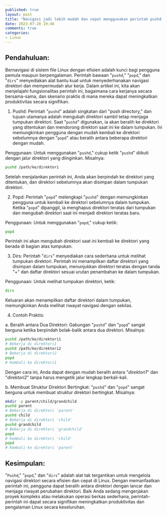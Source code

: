 ```yaml
---
published: true
layout: post
title: "Navigasi jadi lebih mudah dan cepat menggunakan perintah pushd, popd dan dirs di Linux."
date: 2023-07-20 19:46
comments: true
categories: 
- Linux
---
```



## Pendahuluan:

Bernavigasi di sistem file Linux dengan efisien adalah kunci bagi pengguna pemula maupun berpengalaman. Perintah bawaan "`pushd`," "`popd`," dan "`dirs`" menyediakan alat bantu kuat untuk menyederhanakan navigasi direktori dan mempermudah alur kerja. Dalam artikel ini, kita akan menjelajahi fungsionalitas perintah ini, bagaimana cara kerjanya secara bersama-sama, dan skenario praktis di mana mereka dapat meningkatkan produktivitas secara signifikan.

1. Pushd:
Perintah "`pushd`" adalah singkatan dari "push directory," dan tujuan utamanya adalah mengubah direktori sambil tetap menjaga tumpukan direktori. Saat "`pushd`" digunakan, ia akan beralih ke direktori yang ditentukan dan mendorong direktori saat ini ke dalam tumpukan. Ini memungkinkan pengguna dengan mudah kembali ke direktori sebelumnya dengan "`popd`" atau beralih antara beberapa direktori dengan mudah.

Penggunaan:
Untuk menggunakan "`pushd`," cukup ketik "`pushd`" diikuti dengan jalur direktori yang diinginkan. Misalnya:
```bash
pushd /path/ke/direktori
```
Setelah menjalankan perintah ini, Anda akan berpindah ke direktori yang ditentukan, dan direktori sebelumnya akan disimpan dalam tumpukan direktori.

2. Popd:
Perintah "`popd`" melengkapi "`pushd`" dengan memungkinkan pengguna untuk kembali ke direktori sebelumnya dalam tumpukan. Ketika "`popd`" dipanggil, ia menghapus direktori teratas dari tumpukan dan mengubah direktori saat ini menjadi direktori teratas baru.

Penggunaan:
Untuk menggunakan "`popd`," cukup ketik:
```bash
popd
```
Perintah ini akan mengubah direktori saat ini kembali ke direktori yang berada di bagian atas tumpukan.

3. Dirs:
Perintah "`dirs`" menyediakan cara sederhana untuk melihat tumpukan direktori. Perintah ini menampilkan daftar direktori yang disimpan dalam tumpukan, menunjukkan direktori teratas dengan tanda "+" dan daftar direktori sesuai urutan penambahan ke dalam tumpukan.

Penggunaan:
Untuk melihat tumpukan direktori, ketik:
```bash
dirs
```
Keluaran akan menampilkan daftar direktori dalam tumpukan, memungkinkan Anda melihat riwayat navigasi dengan sekilas.

4. Contoh Praktis:

a. Beralih antara Dua Direktori:
Gabungan "`pushd`" dan "`popd`" sangat berguna ketika berpindah bolak-balik antara dua direktori. Misalnya:
```bash
pushd /path/ke/direktori1
# Bekerja di direktori1
pushd /path/ke/direktori2
# Bekerja di direktori2
popd
# Kembali ke direktori1
```
Dengan cara ini, Anda dapat dengan mudah beralih antara "*direktori1*" dan "*direktori2*" tanpa harus mengetik jalur lengkap berkali-kali.

b. Membuat Struktur Direktori Bertingkat:
"`pushd`" dan "`popd`" sangat berguna untuk membuat struktur direktori bertingkat. Misalnya:
```bash
mkdir -p parent/child/grandchild
pushd parent
# Bekerja di direktori 'parent'
pushd child
# Bekerja di direktori 'child'
pushd grandchild
# Bekerja di direktori 'grandchild'
popd
# Kembali ke direktori 'child'
popd
# Kembali ke direktori 'parent'
```

## Kesimpulan:
"`Pushd`," "`popd`," dan "`dirs`" adalah alat tak tergantikan untuk mengelola navigasi direktori secara efisien dan cepat di Linux. Dengan memanfaatkan perintah ini, pengguna dapat beralih antara direktori dengan lancar dan menjaga riwayat perubahan direktori. Baik Anda sedang mengerjakan proyek kompleks atau melakukan operasi berkas sederhana, perintah-perintah ini dapat secara signifikan meningkatkan produktivitas dan pengalaman Linux secara keseluruhan.


